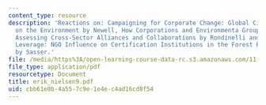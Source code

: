 ```yaml
---
content_type: resource
description: 'Reactions on: Campaigning for Corporate Change: Global Citizen Action
  on the Environment by Newell, How Corporations and Environmenta Groups Cooperate:
  Assessing Cross-Sector Alliances and Collaborations by Rondinelli and London, Gaining
  Leverage: NGO Influence on Certification Institutions in the Forest Products Sector
  by Sasser.'
file: /media/https%3A/open-learning-course-data-rc.s3.amazonaws.com/11-363-civil-society-and-the-environment-spring-2005/cbb61e0b4a557c9e1e4ec4ad16cd8f54_erik_nielsen9.pdf
file_type: application/pdf
resourcetype: Document
title: erik_nielsen9.pdf
uid: cbb61e0b-4a55-7c9e-1e4e-c4ad16cd8f54
---
```


